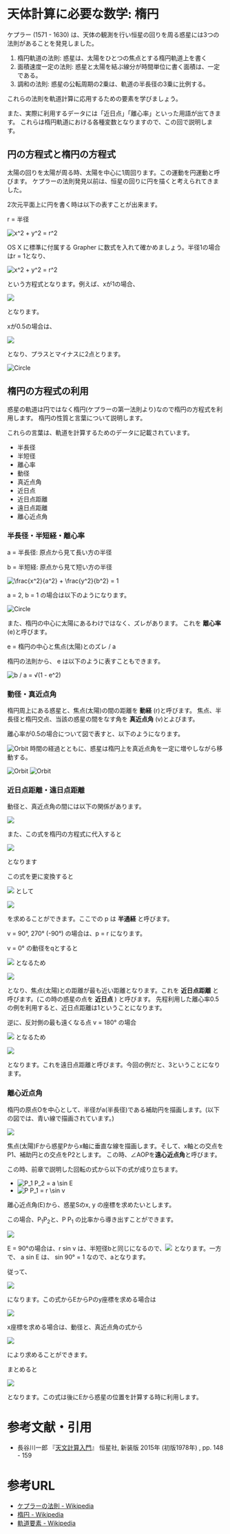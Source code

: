 # 天体計算に必要な数学: 楕円

ケプラー (1571 - 1630) は、天体の観測を行い恒星の回りを周る惑星には3つの法則があることを発見しました。

1. 楕円軌道の法則: 惑星は、太陽をひとつの焦点とする楕円軌道上を書く
2. 面積速度一定の法則: 惑星と太陽を結ぶ線分が時間単位に書く面積は、一定である。
3. 調和の法則: 惑星の公転周期の2乗は、軌道の半長径の3乗に比例する。

これらの法則を軌道計算に応用するための要素を学びましょう。

また、実際に利用するデータには「近日点」「離心率」といった用語が出てきます。
これらは楕円軌道における各種変数となりますので、この回で説明します。

## 円の方程式と楕円の方程式

太陽の回りを太陽が周る時、太陽を中心に1周回ります。この運動を円運動と呼びます。
ケプラーの法則発見以前は、恒星の回りに円を描くと考えられてきました。

2次元平面上に円を書く時は以下の表すことが出来ます。

r = 半径

![x^2 + y^2 = r^2](./images/5_m_1.svg)

OS X に標準に付属する Grapher に数式を入れて確かめましょう。半径1の場合はr = 1となり、

![x^2 + y^2 = r^2](./images/5_m_1.svg)

という方程式となります。例えば、xが1の場合、

![](./images/5_m_2.svg)

となります。

xが0.5の場合は、

![](./images/5_m_3.svg)

となり、プラスとマイナスに2点とります。


![Circle](./images/5_1_circle.png)


## 楕円の方程式の利用

惑星の軌道は円ではなく楕円(ケプラーの第一法則より)なので楕円の方程式を利用します。
楕円の性質と言葉について説明します。

これらの言葉は、軌道を計算するためのデータに記載されています。

- 半長径
- 半短径
- 離心率
- 動径
- 真近点角
- 近日点
- 近日点距離
- 遠日点距離
- 離心近点角

### 半長径・半短経・離心率

a = 半長径: 原点から見て長い方の半径

b = 半短経: 原点から見て短い方の半径

![\frac{x^2}{a^2} + \frac{y^2}{b^2} = 1](./images/5_m_4.svg)

a = 2, b = 1 の場合は以下のようになります。

![Circle](./images/5_2_circle2.png)


また、楕円の中心に太陽にあるわけではなく、ズレがあります。
これを **離心率** (e)と呼びます。

e = 楕円の中心と焦点(太陽)とのズレ / a

楕円の法則から、 e は以下のように表すこともできます。

![b / a = √(1 - e^2)](./images/5_m_5.svg)

### 動径・真近点角

楕円周上にある惑星と、焦点(太陽)の間の距離を **動経** (r)と呼びます。
焦点、半長径と楕円交点、当該の惑星の間をなす角を **真近点角** (v)とよびます。

離心率が0.5の場合について図で表すと、以下のようになります。

![Orbit](./images/5_3_orbit_1.png)
時間の経過とともに、惑星は楕円上を真近点角を一定に増やしながら移動する。

![Orbit](./images/5_4_orbit_2.png)
![Orbit](./images/5_5_orbit_3.png)

### 近日点距離・遠日点距離

動径と、真近点角の間には以下の関係があります。

![](./images/5_m_6.svg)

また、この式を楕円の方程式に代入すると

![](./images/5_m_7.svg)

となります

この式を更に変換すると

![](./images/5_m_8.svg) として

![](./images/5_m_9.svg)

を求めることができます。ここでの p は **半通経** と呼びます。

v = 90°, 270° (-90°) の場合は、p = r になります。

v = 0° の動径をqとすると

![](./images/5_m_10.svg) となるため

![](./images/5_m_11.svg)

となり、焦点(太陽)との距離が最も近い距離となります。これを **近日点距離** と呼びます。(この時の惑星の点を **近日点** ) と呼びます。
先程利用した離心率0.5の例を利用すると、近日点距離は1ということになります。

逆に、反対側の最も遠くなる点 v = 180° の場合

![](./images/5_m_12.svg) となるため

![](./images/5_m_13.svg)

となります。これを遠日点距離と呼びます。今回の例だと、3ということになります。

### 離心近点角

楕円の原点Oを中心として、半径がa(半長径)である補助円を描画します。(以下の図では、青い線で描画されています。)

![](./images/5_6_orbit_4.png)

焦点(太陽)Fから惑星Pからx軸に垂直な線を描画します。そして、x軸との交点をP1、補助円との交点をP2とします。
この時、∠AOPを**遠心近点角**と呼びます。

この時、前章で説明した回転の式から以下の式が成り立ちます。

- ![P_1 P_2 = a \sin E](./images/5_m_14.svg)
- ![P P_1 = r \sin v](./images/5_m_15.svg) 

離心近点角(E)から、惑星Sのx, y の座標を求めたいとします。

この場合、P<sub>1</sub>P<sub>2</sub>と、P P<sub>1</sub> の比率から導き出すことができます。

![](./images/5_m_16.svg)


E = 90°の場合は、r sin v は、半短径bと同じになるので、![](./images/5_m_17.svg) 
となります。一方で、 a sin E は、 sin 90° = 1 なので、aとなります。

従って、

![](./images/5_m_18.svg)

になります。この式からEからPのy座標を求める場合は 

![](./images/5_m_19.svg)

x座標を求める場合は、動径と、真近点角の式から

![](./images/5_m_20.svg)

により求めることができます。

まとめると

![](./images/5_m_21.svg)

となります。この式は後にEから惑星の位置を計算する時に利用します。

# 参考文献・引用

- 長谷川一郎 『[天文計算入門](https://www.amazon.co.jp/%E5%A4%A9%E6%96%87%E8%A8%88%E7%AE%97%E5%85%A5%E9%96%80%E2%80%95%E4%B8%80%E7%90%83%E9%9D%A2%E4%B8%89%E8%A7%92%E3%81%8B%E3%82%89%E8%BB%8C%E9%81%93%E8%A8%88%E7%AE%97%E3%81%BE%E3%81%A7-%E9%95%B7%E8%B0%B7%E5%B7%9D-%E4%B8%80%E9%83%8E/dp/4769908180)』 恒星社, 新装版 2015年 (初版1978年) , pp. 148 - 159

# 参考URL

- [ケプラーの法則 - Wikipedia](https://ja.wikipedia.org/wiki/%E3%82%B1%E3%83%97%E3%83%A9%E3%83%BC%E3%81%AE%E6%B3%95%E5%89%87)
- [楕円 - Wikipedia](https://ja.wikipedia.org/wiki/%E6%A5%95%E5%86%86)
- [軌道要素 - Wikipedia](https://ja.wikipedia.org/wiki/%E8%BB%8C%E9%81%93%E8%A6%81%E7%B4%A0)
